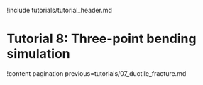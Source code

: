 !include tutorials/tutorial_header.md

# Tutorial 8: Three-point bending simulation

!content pagination previous=tutorials/07_ductile_fracture.md
